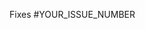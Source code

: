 <!-- Please link your PR to an exisiting issue. PRs without an issue may be closed. -->

Fixes #YOUR_ISSUE_NUMBER

